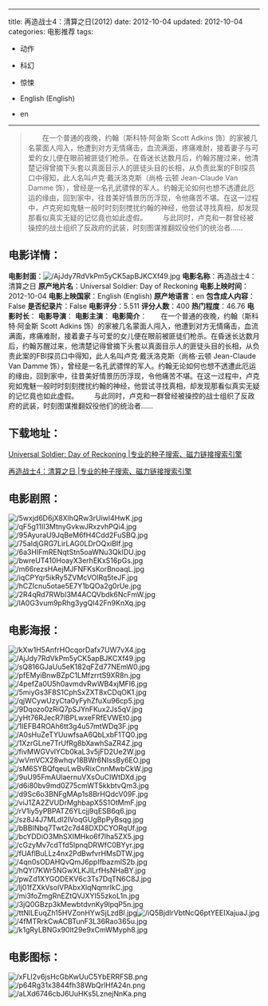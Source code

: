 
---
title: 再造战士4：清算之日(2012)
date: 2012-10-04
updated: 2012-10-04
categories: 电影推荐
tags:
- 动作
- 科幻
- 惊悚

- English (English)
- en
---


> 　　在一个普通的夜晚，约翰（斯科特·阿金斯 Scott Adkins 饰）的家被几名蒙面人闯入，他遭到对方无情痛击，血流满面，疼痛难耐，接着妻子与可爱的女儿便在眼前被匪徒们枪杀。在昏迷长达数月后，约翰苏醒过来，他清楚记得曾摘下头套以真面目示人的匪徒头目的长相，从负责此案的FBI探员口中得知，此人名叫卢克·戴沃洛克斯（尚格·云顿 Jean-Claude Van Damme 饰），曾经是一名孔武骠悍的军人。约翰无论如何也想不透遭此厄运的缘由，回到家中，往昔美好情景历历浮现，令他痛苦不堪。在这一过程中，卢克宛如鬼魅一般时时刻刻搅扰约翰的神经，他尝试寻找真相，却发现那看似真实无疑的记忆竟也如此虚假。  　　与此同时，卢克和一群曾经被操控的战士组织了反政府的武装，时刻图谋推翻奴役他们的统治者……

## **电影详情**：

**电影封面**：<img src="https://image.tmdb.org/t/p/w200/AjJdy7RdVkPm5yCK5apBJKCXf49.jpg" alt="/AjJdy7RdVkPm5yCK5apBJKCXf49.jpg" title="/AjJdy7RdVkPm5yCK5apBJKCXf49.jpg">
**电影名称**：再造战士4：清算之日
**原产地片名**：Universal Soldier: Day of Reckoning
**电影上映时间**：2012-10-04
**电影上映国家**：English (English)
**原产地语言**：en
**包含成人内容**：False
**是否纪录片**：False
**电影评分**：5.511
**评分人数**：400
**热门程度**：46.76
**电影时长**：
**电影导演**：
**电影主演**：
**电影简介**：　　在一个普通的夜晚，约翰（斯科特·阿金斯 Scott Adkins 饰）的家被几名蒙面人闯入，他遭到对方无情痛击，血流满面，疼痛难耐，接着妻子与可爱的女儿便在眼前被匪徒们枪杀。在昏迷长达数月后，约翰苏醒过来，他清楚记得曾摘下头套以真面目示人的匪徒头目的长相，从负责此案的FBI探员口中得知，此人名叫卢克·戴沃洛克斯（尚格·云顿 Jean-Claude Van Damme 饰），曾经是一名孔武骠悍的军人。约翰无论如何也想不透遭此厄运的缘由，回到家中，往昔美好情景历历浮现，令他痛苦不堪。在这一过程中，卢克宛如鬼魅一般时时刻刻搅扰约翰的神经，他尝试寻找真相，却发现那看似真实无疑的记忆竟也如此虚假。  　　与此同时，卢克和一群曾经被操控的战士组织了反政府的武装，时刻图谋推翻奴役他们的统治者……

## **下载地址**：
[Universal Soldier: Day of Reckoning |专业的种子搜索、磁力链接搜索引擎](https://movie.amd794.com:2083/?search=Universal%20Soldier%3A%20Day%20of%20Reckoning&ordering=&mode=match_phrase&page_size=10&page=1)

[再造战士4：清算之日 |专业的种子搜索、磁力链接搜索引擎](https://movie.amd794.com:2083/?search=%E5%86%8D%E9%80%A0%E6%88%98%E5%A3%AB4%EF%BC%9A%E6%B8%85%E7%AE%97%E4%B9%8B%E6%97%A5&ordering=&mode=match_phrase&page_size=10&page=1)
 

## **电影剧照**：
<img src="https://image.tmdb.org/t/p/original/5wxjd6D6jX8XlhQRw3rUiwl4HwK.jpg" alt="/5wxjd6D6jX8XlhQRw3rUiwl4HwK.jpg" title="/5wxjd6D6jX8XlhQRw3rUiwl4HwK.jpg"><img src="https://image.tmdb.org/t/p/original/qF5g11II3MtnyGvkwJRxzvhPQi4.jpg" alt="/qF5g11II3MtnyGvkwJRxzvhPQi4.jpg" title="/qF5g11II3MtnyGvkwJRxzvhPQi4.jpg"><img src="https://image.tmdb.org/t/p/original/95AyuraU9JqBeM6fH4Cdd2FuSBQ.jpg" alt="/95AyuraU9JqBeM6fH4Cdd2FuSBQ.jpg" title="/95AyuraU9JqBeM6fH4Cdd2FuSBQ.jpg"><img src="https://image.tmdb.org/t/p/original/75aIdjGRG7LirLAG0LDrOQxiBIf.jpg" alt="/75aIdjGRG7LirLAG0LDrOQxiBIf.jpg" title="/75aIdjGRG7LirLAG0LDrOQxiBIf.jpg"><img src="https://image.tmdb.org/t/p/original/6a3HIFmRENqtStn5oaWNu3QkIDU.jpg" alt="/6a3HIFmRENqtStn5oaWNu3QkIDU.jpg" title="/6a3HIFmRENqtStn5oaWNu3QkIDU.jpg"><img src="https://image.tmdb.org/t/p/original/bwreUT410HoayX3erhEKxS16pGs.jpg" alt="/bwreUT410HoayX3erhEKxS16pGs.jpg" title="/bwreUT410HoayX3erhEKxS16pGs.jpg"><img src="https://image.tmdb.org/t/p/original/m66rezsHAejMJFNFKsKorBnoaqL.jpg" alt="/m66rezsHAejMJFNFKsKorBnoaqL.jpg" title="/m66rezsHAejMJFNFKsKorBnoaqL.jpg"><img src="https://image.tmdb.org/t/p/original/iqCPYqr5ikRy5ZVMcVOlRq5teJF.jpg" alt="/iqCPYqr5ikRy5ZVMcVOlRq5teJF.jpg" title="/iqCPYqr5ikRy5ZVMcVOlRq5teJF.jpg"><img src="https://image.tmdb.org/t/p/original/hCZIcnu5otae5E7Y1bQOa2g0rUe.jpg" alt="/hCZIcnu5otae5E7Y1bQOa2g0rUe.jpg" title="/hCZIcnu5otae5E7Y1bQOa2g0rUe.jpg"><img src="https://image.tmdb.org/t/p/original/2R4qRd7RWbI3M4ACQVbdk6NcFmW.jpg" alt="/2R4qRd7RWbI3M4ACQVbdk6NcFmW.jpg" title="/2R4qRd7RWbI3M4ACQVbdk6NcFmW.jpg"><img src="https://image.tmdb.org/t/p/original/lA0G3vum9pRhg3ygQI42Fn9KnXq.jpg" alt="/lA0G3vum9pRhg3ygQI42Fn9KnXq.jpg" title="/lA0G3vum9pRhg3ygQI42Fn9KnXq.jpg">

## **电影海报**：
<img src="https://image.tmdb.org/t/p/original/kXw1H5AnfrHOcqorDafx7UW7vX4.jpg" alt="/kXw1H5AnfrHOcqorDafx7UW7vX4.jpg" title="/kXw1H5AnfrHOcqorDafx7UW7vX4.jpg"><img src="https://image.tmdb.org/t/p/original/AjJdy7RdVkPm5yCK5apBJKCXf49.jpg" alt="/AjJdy7RdVkPm5yCK5apBJKCXf49.jpg" title="/AjJdy7RdVkPm5yCK5apBJKCXf49.jpg"><img src="https://image.tmdb.org/t/p/original/sQ816GJaUu5eK182qFZd77NEmW0.jpg" alt="/sQ816GJaUu5eK182qFZd77NEmW0.jpg" title="/sQ816GJaUu5eK182qFZd77NEmW0.jpg"><img src="https://image.tmdb.org/t/p/original/pfEMyiBnwBZpC1LMfzrrtS9XR8n.jpg" alt="/pfEMyiBnwBZpC1LMfzrrtS9XR8n.jpg" title="/pfEMyiBnwBZpC1LMfzrrtS9XR8n.jpg"><img src="https://image.tmdb.org/t/p/original/4pefZa0U5h0avmdvRwWB4xjMFl6.jpg" alt="/4pefZa0U5h0avmdvRwWB4xjMFl6.jpg" title="/4pefZa0U5h0avmdvRwWB4xjMFl6.jpg"><img src="https://image.tmdb.org/t/p/original/5miyGs3F8S1CphSxZXT8xCDqOK1.jpg" alt="/5miyGs3F8S1CphSxZXT8xCDqOK1.jpg" title="/5miyGs3F8S1CphSxZXT8xCDqOK1.jpg"><img src="https://image.tmdb.org/t/p/original/qjWCywUzyCta0yFyhZfuXu96cp5.jpg" alt="/qjWCywUzyCta0yFyhZfuXu96cp5.jpg" title="/qjWCywUzyCta0yFyhZfuXu96cp5.jpg"><img src="https://image.tmdb.org/t/p/original/9Dqozo0zRiQ7pSJYnFKux2Js5qV.jpg" alt="/9Dqozo0zRiQ7pSJYnFKux2Js5qV.jpg" title="/9Dqozo0zRiQ7pSJYnFKux2Js5qV.jpg"><img src="https://image.tmdb.org/t/p/original/yHt76RJecR7lBPLwxeFRfEVWEt0.jpg" alt="/yHt76RJecR7lBPLwxeFRfEVWEt0.jpg" title="/yHt76RJecR7lBPLwxeFRfEVWEt0.jpg"><img src="https://image.tmdb.org/t/p/original/1IEFB4ROAh6tt3g4u57mtWDq3F.jpg" alt="/1IEFB4ROAh6tt3g4u57mtWDq3F.jpg" title="/1IEFB4ROAh6tt3g4u57mtWDq3F.jpg"><img src="https://image.tmdb.org/t/p/original/A0sHuZeTYUuwfsaA6QbLxbF1TQ0.jpg" alt="/A0sHuZeTYUuwfsaA6QbLxbF1TQ0.jpg" title="/A0sHuZeTYUuwfsaA6QbLxbF1TQ0.jpg"><img src="https://image.tmdb.org/t/p/original/1XzrGLne7TrUfRg8bXawhSaZR4Z.jpg" alt="/1XzrGLne7TrUfRg8bXawhSaZR4Z.jpg" title="/1XzrGLne7TrUfRg8bXawhSaZR4Z.jpg"><img src="https://image.tmdb.org/t/p/original/fivMWGVvlYCb0kaL3v5jFD2Ue2W.jpg" alt="/fivMWGVvlYCb0kaL3v5jFD2Ue2W.jpg" title="/fivMWGVvlYCb0kaL3v5jFD2Ue2W.jpg"><img src="https://image.tmdb.org/t/p/original/wVmVCX28whqv18BWr6NIssBy6EO.jpg" alt="/wVmVCX28whqv18BWr6NIssBy6EO.jpg" title="/wVmVCX28whqv18BWr6NIssBy6EO.jpg"><img src="https://image.tmdb.org/t/p/original/sM6SYBQfqeuLwBvRixCnnMwbCkW.jpg" alt="/sM6SYBQfqeuLwBvRixCnnMwbCkW.jpg" title="/sM6SYBQfqeuLwBvRixCnnMwbCkW.jpg"><img src="https://image.tmdb.org/t/p/original/9uU95FmAUlaernuVXsOuCIWtDXd.jpg" alt="/9uU95FmAUlaernuVXsOuCIWtDXd.jpg" title="/9uU95FmAUlaernuVXsOuCIWtDXd.jpg"><img src="https://image.tmdb.org/t/p/original/d6i80bv9md0Z75cmWT5kkbtvQm3.jpg" alt="/d6i80bv9md0Z75cmWT5kkbtvQm3.jpg" title="/d6i80bv9md0Z75cmWT5kkbtvQm3.jpg"><img src="https://image.tmdb.org/t/p/original/d9Sc6o3BNFgMAp1s8BrHQdcV09F.jpg" alt="/d9Sc6o3BNFgMAp1s8BrHQdcV09F.jpg" title="/d9Sc6o3BNFgMAp1s8BrHQdcV09F.jpg"><img src="https://image.tmdb.org/t/p/original/viJ1ZA2ZVUDrMghbapX5S1OtMmF.jpg" alt="/viJ1ZA2ZVUDrMghbapX5S1OtMmF.jpg" title="/viJ1ZA2ZVUDrMghbapX5S1OtMmF.jpg"><img src="https://image.tmdb.org/t/p/original/rV1iy5yPBPATZ6YLcjj9qESB6q6.jpg" alt="/rV1iy5yPBPATZ6YLcjj9qESB6q6.jpg" title="/rV1iy5yPBPATZ6YLcjj9qESB6q6.jpg"><img src="https://image.tmdb.org/t/p/original/sz8J4J7MLdl2IVoqGUgBpPyBsqg.jpg" alt="/sz8J4J7MLdl2IVoqGUgBpPyBsqg.jpg" title="/sz8J4J7MLdl2IVoqGUgBpPyBsqg.jpg"><img src="https://image.tmdb.org/t/p/original/bBBINbq7Twt2c7d48DXDCYORqUf.jpg" alt="/bBBINbq7Twt2c7d48DXDCYORqUf.jpg" title="/bBBINbq7Twt2c7d48DXDCYORqUf.jpg"><img src="https://image.tmdb.org/t/p/original/bcYDDiO3MhSXIMHko6f7lha5ZX5.jpg" alt="/bcYDDiO3MhSXIMHko6f7lha5ZX5.jpg" title="/bcYDDiO3MhSXIMHko6f7lha5ZX5.jpg"><img src="https://image.tmdb.org/t/p/original/cGzyMv7cdTfd5IpnqDRWfC0BYyr.jpg" alt="/cGzyMv7cdTfd5IpnqDRWfC0BYyr.jpg" title="/cGzyMv7cdTfd5IpnqDRWfC0BYyr.jpg"><img src="https://image.tmdb.org/t/p/original/fUAflBuLLz4nx2PdBwfvrHMsDTW.jpg" alt="/fUAflBuLLz4nx2PdBwfvrHMsDTW.jpg" title="/fUAflBuLLz4nx2PdBwfvrHMsDTW.jpg"><img src="https://image.tmdb.org/t/p/original/4qn0sODAHQvQmJ6ppIfbazmlS2b.jpg" alt="/4qn0sODAHQvQmJ6ppIfbazmlS2b.jpg" title="/4qn0sODAHQvQmJ6ppIfbazmlS2b.jpg"><img src="https://image.tmdb.org/t/p/original/hQYl7KWr5NGwXLKJlLrfHsNHaBY.jpg" alt="/hQYl7KWr5NGwXLKJlLrfHsNHaBY.jpg" title="/hQYl7KWr5NGwXLKJlLrfHsNHaBY.jpg"><img src="https://image.tmdb.org/t/p/original/pwZd1XYGODEKV6c3Ts7DqTN6C8J.jpg" alt="/pwZd1XYGODEKV6c3Ts7DqTN6C8J.jpg" title="/pwZd1XYGODEKV6c3Ts7DqTN6C8J.jpg"><img src="https://image.tmdb.org/t/p/original/lj01fZXkVsolVPAbxXlqNqmrIkC.jpg" alt="/lj01fZXkVsolVPAbxXlqNqmrIkC.jpg" title="/lj01fZXkVsolVPAbxXlqNqmrIkC.jpg"><img src="https://image.tmdb.org/t/p/original/mi3foZmgRnEZtQVJXYI55zkoL1n.jpg" alt="/mi3foZmgRnEZtQVJXYI55zkoL1n.jpg" title="/mi3foZmgRnEZtQVJXYI55zkoL1n.jpg"><img src="https://image.tmdb.org/t/p/original/3jQ0GBzp3kMewbtdvnKy9lpqP5n.jpg" alt="/3jQ0GBzp3kMewbtdvnKy9lpqP5n.jpg" title="/3jQ0GBzp3kMewbtdvnKy9lpqP5n.jpg"><img src="https://image.tmdb.org/t/p/original/ttNlLEuqZh15HVZonHYwSjLzdBl.jpg" alt="/ttNlLEuqZh15HVZonHYwSjLzdBl.jpg" title="/ttNlLEuqZh15HVZonHYwSjLzdBl.jpg"><img src="https://image.tmdb.org/t/p/original/iQ5BjdlrVbtNcQ6ptYEEIXajuaJ.jpg" alt="/iQ5BjdlrVbtNcQ6ptYEEIXajuaJ.jpg" title="/iQ5BjdlrVbtNcQ6ptYEEIXajuaJ.jpg"><img src="https://image.tmdb.org/t/p/original/4fMTRrkCwACBTunF3L36Rao365u.jpg" alt="/4fMTRrkCwACBTunF3L36Rao365u.jpg" title="/4fMTRrkCwACBTunF3L36Rao365u.jpg"><img src="https://image.tmdb.org/t/p/original/k1gRyLBNGx90lt29e9xCmWMyph8.jpg" alt="/k1gRyLBNGx90lt29e9xCmWMyph8.jpg" title="/k1gRyLBNGx90lt29e9xCmWMyph8.jpg">

## **电影图标**：
<img src="https://image.tmdb.org/t/p/original/xFLl2v6jsHcGbKwUuC5YbERRFSB.png" alt="/xFLl2v6jsHcGbKwUuC5YbERRFSB.png" title="/xFLl2v6jsHcGbKwUuC5YbERRFSB.png"><img src="https://image.tmdb.org/t/p/original/p64Rg31x3844fh38WbQrlHfA24n.png" alt="/p64Rg31x3844fh38WbQrlHfA24n.png" title="/p64Rg31x3844fh38WbQrlHfA24n.png"><img src="https://image.tmdb.org/t/p/original/aLXd6746cbJ6UuHKs5LznejNnKa.png" alt="/aLXd6746cbJ6UuHKs5LznejNnKa.png" title="/aLXd6746cbJ6UuHKs5LznejNnKa.png">
